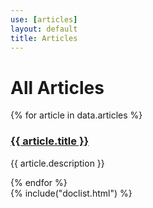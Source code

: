 ```yaml
---
use: [articles]
layout: default
title: Articles
---
```



<div class="container article">
  <div class="col-md-9">
  <h1>All Articles</h1>
    {% for article in data.articles %}
        <article>
          <h3><a href="{{ article.url }}">{{ article.title }}</a></h3>
          <p> {{ article.description }} </p>  
          </article>
    {% endfor %}
</div>
<div class="categories col-md-3">
{% include("doclist.html") %}
</div>
</div>

